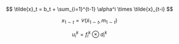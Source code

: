 $$ 
\tilde{x}_t = b_t + \sum_{i=1}^{t-1} \alpha^i \times \tilde{x}_{t-i} 
$$

$$ 
x_{1\sim t} = \mathcal{C}(\tilde{x}_{1\sim t}, m_{1\sim t}) 
$$

$$ 
u_i^k = f_i^k \otimes d_i^k 
$$
